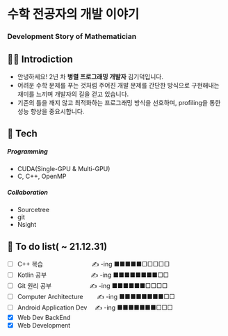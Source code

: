 # 수학 전공자의 개발 이야기
### Development Story of Mathematician

## 👨‍💻 Introdiction
* 안녕하세요! 2년 차 **병렬 프로그래밍 개발자** 김기덕입니다.
* 어려운 수학 문제를 푸는 것처럼 주어진 개발 문제를 
간단한 방식으로 구현해내는 재미를 느끼며 개발자의 길을 걷고 있습니다.
* 기존의 틀을 깨지 않고 최적화하는 프로그래밍 방식을 선호하며,
profiling을 통한 성능 향상을 중요시합니다.

## 📖 Tech

##### Programming
- CUDA(Single-GPU & Multi-GPU)
- C, C++, OpenMP

##### Collaboration
- Sourcetree
- git
- Nsight


## 📝 To do list( ~ 21.12.31)
- [ ] C++ 복습　　　　　　　　✍️ -ing ■■■■■□□□□□
- [ ] Kotlin 공부　　　 　　　　✍️ -ing ■■■■■■■■□□
- [ ] Git 원리 공부 　　　　　　✍️ -ing ■■■■■■□□□□
- [ ] Computer Architecture 　　✍️ -ing ■■■■■■■■□□
- [ ] Android Application Dev 　✍️ -ing ■■■■■■■□□□
- [x] Web Dev BackEnd
- [x] Web Development
